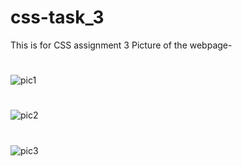# css-task_3
This is for CSS assignment 3
Picture of the webpage-

#

![pic1](https://user-images.githubusercontent.com/67412243/87123492-76190e00-c2a4-11ea-8078-77d2c17c763c.png)
#
![pic2](https://user-images.githubusercontent.com/67412243/87123532-8e892880-c2a4-11ea-8ed2-f7d6af70b5ce.png)
#
![pic3](https://user-images.githubusercontent.com/67412243/87123543-9648cd00-c2a4-11ea-9b21-ce81995de40d.png)



 



 


 

















	
